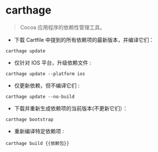 # carthage

> Cocoa 应用程序的依赖性管理工具。

- 下载 Cartfile 中提到的所有依赖项的最新版本，并编译它们：

`carthage update`

- 仅针对 IOS 平台，升级依赖文件 :

`carthage update --platform ios`

- 仅更新依赖，但不编译它们 :

`carthage update --no-build`

- 下载并重新生成依赖项的当前版本(不更新它们）：

`carthage bootstrap`

- 重新编译特定依赖项 :

`carthage build {{依赖包}}`
